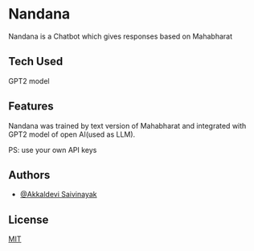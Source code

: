 
# Nandana

Nandana is a Chatbot which gives responses based on Mahabharat 




## Tech Used

GPT2 model 
## Features

Nandana was trained by text version of Mahabharat and integrated with GPT2 model of open AI(used as LLM). 

PS: use your own API keys 
## Authors

- [@Akkaldevi Saivinayak](https://www.github.com/riskyhomo)



## License

[MIT](https://choosealicense.com/licenses/mit/)


